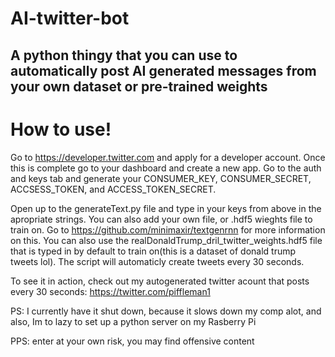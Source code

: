 # AI-twitter-bot
## A python thingy that you can use to automatically post AI generated messages from your own dataset or pre-trained weights

# How to use!

Go to https://developer.twitter.com and apply for a developer account. Once this is complete go to your dashboard and create a new app. Go to the auth and keys tab and generate your CONSUMER_KEY, CONSUMER_SECRET, ACCSESS_TOKEN, and ACCESS_TOKEN_SECRET.

Open up to the generateText.py file and type in your keys from above in the apropriate strings. You can also add your own file, or .hdf5 wieghts file to train on. Go to https://github.com/minimaxir/textgenrnn for more information on this. You can also use the realDonaldTrump_dril_twitter_weights.hdf5 file that is typed in by default to train on(this is a dataset of donald trump tweets lol). The script will automaticly create tweets every 30 seconds.

To see it in action, check out my autogenerated twitter acount that posts every 30 seconds: https://twitter.com/piffleman1

PS: I currently have it shut down, because it slows down my comp alot, and also, Im to lazy to set up a python server on my Rasberry Pi

PPS: enter at your own risk, you may find offensive content
